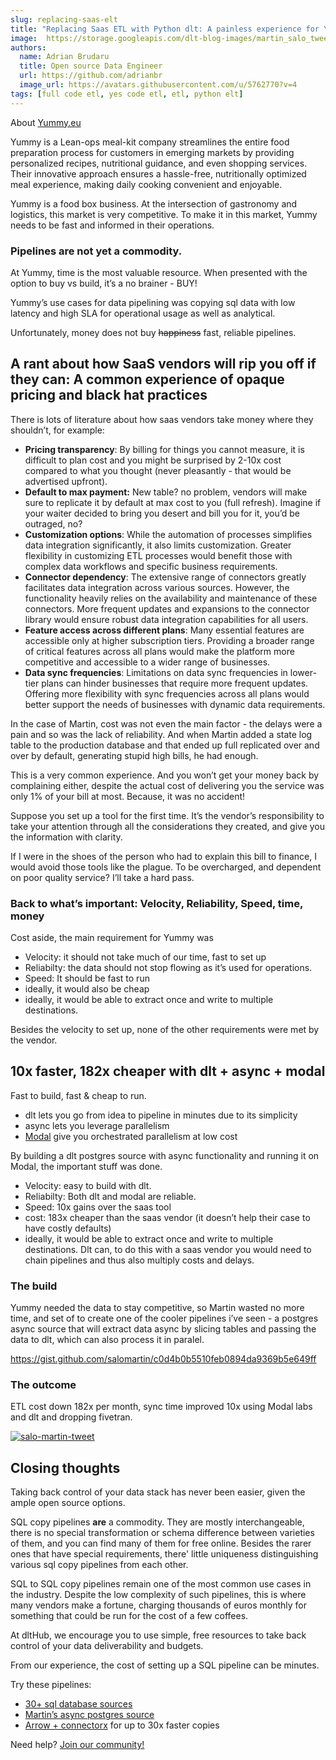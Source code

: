 ```yaml
---
slug: replacing-saas-elt
title: "Replacing Saas ETL with Python dlt: A painless experience for Yummy.eu"
image:  https://storage.googleapis.com/dlt-blog-images/martin_salo_tweet.png
authors:
  name: Adrian Brudaru
  title: Open source Data Engineer
  url: https://github.com/adrianbr
  image_url: https://avatars.githubusercontent.com/u/5762770?v=4
tags: [full code etl, yes code etl, etl, python elt]
---
```


About [Yummy.eu](https://about.yummy.eu/)

Yummy is a Lean-ops meal-kit company streamlines the entire food preparation process for customers in emerging markets by providing personalized recipes,
nutritional guidance, and even shopping services. Their innovative approach ensures a hassle-free, nutritionally optimized meal experience,
making daily cooking convenient and enjoyable.


Yummy is a food box business. At the intersection of gastronomy and logistics, this market is very competitive. To make it in this market, Yummy needs to be fast and informed in their operations.

### Pipelines are not yet a commodity.

At Yummy, time is the most valuable resource. When presented with the option to buy vs build, it’s a no brainer - BUY!

Yummy’s use cases for data pipelining was copying sql data with low latency and high SLA for operational usage as well as analytical.

Unfortunately, money does not buy ~~happiness~~ fast, reliable pipelines.

## A rant about how SaaS vendors will rip you off if they can: A common experience of opaque pricing and black hat practices

There is lots of literature about how saas vendors take money where they shouldn’t, for example:

- **Pricing transparency**: By billing for things you cannot measure, it is difficult to plan cost and you might be surprised by 2-10x cost compared to what you thought (never pleasantly - that would be advertised upfront).
- **Default to max payment:** New table? no problem, vendors will make sure to replicate it by default at max cost to you (full refresh). Imagine if your waiter decided to bring you desert and bill you for it, you’d be outraged, no?
- **Customization options**: While the automation of processes simplifies data integration significantly, it also limits customization. Greater flexibility in customizing ETL processes would benefit those with complex data workflows and specific business requirements.
- **Connector dependency**: The extensive range of connectors greatly facilitates data integration across various sources. However, the functionality heavily relies on the availability and maintenance of these connectors. More frequent updates and expansions to the connector library would ensure robust data integration capabilities for all users.
- **Feature access across different plans**: Many essential features are accessible only at higher subscription tiers. Providing a broader range of critical features across all plans would make the platform more competitive and accessible to a wider range of businesses.
- **Data sync frequencies**: Limitations on data sync frequencies in lower-tier plans can hinder businesses that require more frequent updates. Offering more flexibility with sync frequencies across all plans would better support the needs of businesses with dynamic data requirements.

In the case of Martin, cost was not even the main factor - the delays were a pain and so was the lack of reliability. And when Martin added a state log table to the production database and that ended up full replicated over and over by default, generating stupid high bills, he had enough.

This is a very common experience. And you won’t get your money back by complaining either, despite the actual cost of delivering you the service was only 1% of your bill at most. Because, it was no accident!

Suppose you set up a tool for the first time. It’s the vendor’s responsibility to take your attention through all the considerations they created, and give you the information with clarity.

If I were in the shoes of the person who had to explain this bill to finance, I would avoid those tools like the plague. To be overcharged, and dependent on poor quality service? I’ll take a hard pass.

### Back to what’s important: Velocity, Reliability, Speed, time, money

Cost aside, the main requirement for Yummy was

- Velocity: it should not take much of our time, fast to set up
- Reliabilty: the data should not stop flowing as it’s used for operations.
- Speed: It should be fast to run
- ideally, it would also be cheap
- ideally, it would be able to extract once and write to multiple destinations.

Besides the velocity to set up, none of the other requirements were met by the vendor.

## 10x faster, 182x cheaper with dlt + async + modal

Fast to build, fast & cheap to run.

- dlt lets you go from idea to pipeline in minutes due to its simplicity
- async lets you leverage parallelism
- [Modal](https://modal.com/) give you orchestrated parallelism at low cost

By building a dlt postgres source with async functionality and running it on Modal, the important stuff was done.

- Velocity: easy to build with dlt.
- Reliabilty: Both dlt and modal are reliable.
- Speed: 10x gains over the saas tool
- cost: 183x cheaper than the saas vendor (it doesn’t help their case to have costly defaults)
- ideally, it would be able to extract once and write to multiple destinations. Dlt can, to do this with a saas vendor you would need to chain pipelines and thus also multiply costs and delays.

### The build

Yummy needed the data to stay competitive, so Martin wasted no more time, and set of to create one of the cooler pipelines i’ve seen - a postgres async source that will extract data async by slicing tables and passing the data to dlt, which can also process it in paralel.

https://gist.github.com/salomartin/c0d4b0b5510feb0894da9369b5e649ff

### The outcome

ETL cost down 182x per month, sync time improved 10x using Modal labs and dlt and dropping fivetran.

[![salo-martin-tweet](https://storage.googleapis.com/dlt-blog-images/martin_salo_tweet.png)](https://twitter.com/salomartin/status/1755146404773658660)

## Closing thoughts

Taking back control of your data stack has never been easier, given the ample open source options.

SQL copy pipelines **are** a commodity. They are mostly interchangeable, there is no special transformation or schema difference between varieties of them,
and you can find many of them for free online. Besides the rarer ones that have special requirements, there' little uniqueness
distinguishing various sql copy pipelines from each other.

SQL to SQL copy pipelines remain one of the most common use cases in the industry. Despite the low complexity of such pipelines,
this is where many vendors make a fortune, charging thousands of euros monthly for something that could be run for the cost of a few coffees.

At dltHub, we encourage you to use simple, free resources to take back control of your data deliverability and budgets.

From our experience, the cost of setting up a SQL pipeline can be minutes.

Try these pipelines:

- [30+ sql database sources](https://dlthub.com/docs/dlt-ecosystem/verified-sources/sql_database)
- [Martin’s async postgres source](https://gist.github.com/salomartin/c0d4b0b5510feb0894da9369b5e649ff)
- [Arrow + connectorx](https://www.notion.so/Martin-Salo-Yummy-2061c3139e8e4b7fa355255cc994bba5?pvs=21) for up to 30x faster copies

Need help? [Join our community!](https://dlthub.com/community)